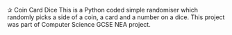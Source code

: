 ✰ Coin Card Dice
This is a Python coded simple randomiser which randomly picks a side of a coin, a card and a number on a dice. This project was part of Computer Science GCSE NEA project.
